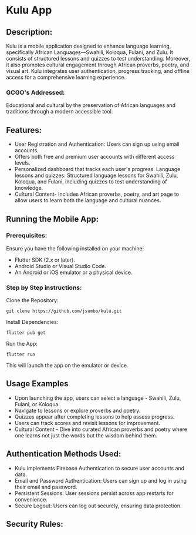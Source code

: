 # Kulu App


## Description:
Kulu is a mobile application designed to enhance language learning, specifically African Languages—Swahili, Koloqua, Fulani, and Zulu. It consists of structured lessons and quizzes to test understanding. Moreover, it also promotes cultural engagement through African proverbs, poetry, and visual art. Kulu integrates user authentication, progress tracking, and offline access for a comprehensive learning experience.

### GCGO's Addressed:
Educational and cultural by the preservation of African languages and traditions through a modern accessible tool. 


## Features:
 - User Registration and Authentication: Users can sign up using email accounts.
 - Offers both free and premium user accounts with different access levels.
 - Personalized dashboard that tracks each user's progress.
 Language lessons and quizzes: Structured language lessons for Swahili, Zulu, Koloqua, and Fulani, including quizzes to test understanding of knowledge.
 - Cultural Content- Includes African proverbs, poetry, and art page to allow users to learn both the language and cultural nuances.


## Running the Mobile App:
### Prerequisites:
Ensure you have the following installed on your machine:
  - Flutter SDK (2.x or later).
  - Android Studio or Visual Studio Code.
  - An Android or iOS emulator or a physical device.

### Step by Step instructions:
Clone the Repository:

    git clone https://github.com/jsumbo/kulu.git
    
Install Dependencies:
    
    flutter pub get

Run the App:
    
    flutter run

This will launch the app on the emulator or device.


## Usage Examples
- Upon launching the app, users can select a language - Swahili, Zulu, Fulani, or Koloqua.
- Navigate to lessons or explore proverbs and poetry.
- Quizzes appear after completing lessons to help assess progress.
- Users can track scores and revisit lessons for improvement.
- Cultural Content - Dive into curated African proverbs and poetry where one learns not just the words but the wisdom behind them.


## Authentication Methods Used:
- Kulu implements Firebase Authentication to secure user accounts and data.
- Email and Password Authentication: Users can sign up and log in using their email and password.
- Persistent Sessions: User sessions persist across app restarts for convenience.
- Secure Logout: Users can log out securely, ensuring data protection.


## Security Rules:


